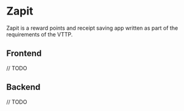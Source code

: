 # Zapit

Zapit is a reward points and receipt saving app written as part of the requirements of the VTTP.

## Frontend

// TODO

## Backend

// TODO